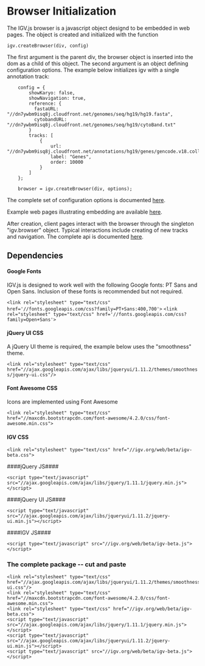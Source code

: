 <!-- Note: This document is written in "markdown".  Please respect the markdown conventions (http://daringfireball.net/projects/markdown/) when editig. -->


# Browser Initialization #

The IGV.js browser is a javascript object designd to be embedded in web pages.  The object is created and initialized with the function

    igv.createBrowser(div, config)

The first argument is the parent div, the browser object is inserted into the dom as a child of this object.
The second argument is an object defining configuration options.  The example below initializes igv with a single
annotation track:

        config = {
            showKaryo: false,
            showNavigation: true,
            reference: {
              fastaURL: "//dn7ywbm9isq8j.cloudfront.net/genomes/seq/hg19/hg19.fasta",
              cytobandURL: "//dn7ywbm9isq8j.cloudfront.net/genomes/seq/hg19/cytoBand.txt"
            }
            tracks: [
                {
                    url: "//dn7ywbm9isq8j.cloudfront.net/annotations/hg19/genes/gencode.v18.collapsed.bed",
                    label: "Genes",
                    order: 10000
                }
            ]
        };

        browser = igv.createBrowser(div, options);

The complete set of configuration options is documented [here](configuration.html).

Example web pages illustrating embedding are available [here](//igv.org/web/examples).

After creation, client pages interact with the browser through the singleton "igv.browser" object.  Typical interactions include
creating of new tracks and navigation.  The complete api is documented [here](api.html).


## Dependencies ##


#### Google Fonts ####

IGV.js is designed to work well with the following Google fonts: PT Sans and Open Sans.  Inclusion of these fonts
is recommended but not required.

`<link rel="stylesheet" type="text/css" href='//fonts.googleapis.com/css?family=PT+Sans:400,700'>`
`<link rel="stylesheet" type="text/css" href='//fonts.googleapis.com/css?family=Open+Sans'>`

#### jQuery UI CSS ####

A jQuery UI theme is required, the example below uses the "smoothness" theme.

`<link rel="stylesheet" type="text/css" href="//ajax.googleapis.com/ajax/libs/jqueryui/1.11.2/themes/smoothness/jquery-ui.css"/>`

#### Font Awesome CSS ####

Icons are implemented using Font Awesome

 `<link rel="stylesheet" type="text/css" href="//maxcdn.bootstrapcdn.com/font-awesome/4.2.0/css/font-awesome.min.css">`

#### IGV CSS ####

 `<link rel="stylesheet" type="text/css" href="//igv.org/web/beta/igv-beta.css">`


####jQuery JS####

`<script type="text/javascript" src="//ajax.googleapis.com/ajax/libs/jquery/1.11.1/jquery.min.js"></script>`

####jQuery UI JS####

`<script type="text/javascript" src="//ajax.googleapis.com/ajax/libs/jqueryui/1.11.2/jquery-ui.min.js"></script>`


####IGV JS####

 `<script type="text/javascript" src="//igv.org/web/beta/igv-beta.js"></script>`


### The complete package -- cut and paste ###

    <link rel="stylesheet" type="text/css" href="//ajax.googleapis.com/ajax/libs/jqueryui/1.11.2/themes/smoothness/jquery-ui.css"/>
    <link rel="stylesheet" type="text/css" href="//maxcdn.bootstrapcdn.com/font-awesome/4.2.0/css/font-awesome.min.css">
    <link rel="stylesheet" type="text/css" href="//igv.org/web/beta/igv-beta.css">
    <script type="text/javascript" src="//ajax.googleapis.com/ajax/libs/jquery/1.11.1/jquery.min.js"></script>
    <script type="text/javascript" src="//ajax.googleapis.com/ajax/libs/jqueryui/1.11.2/jquery-ui.min.js"></script>
    <script type="text/javascript" src="//igv.org/web/beta/igv-beta.js"></script>
    